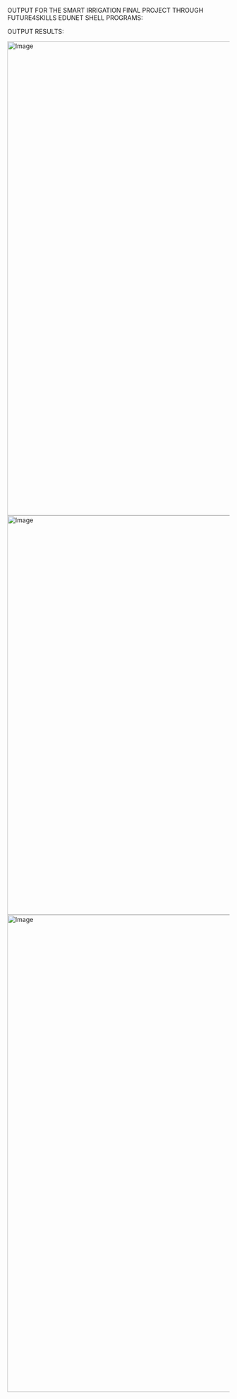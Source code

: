 OUTPUT FOR THE SMART IRRIGATION FINAL PROJECT THROUGH FUTURE4SKILLS EDUNET SHELL PROGRAMS:

OUTPUT RESULTS: 

<img width="1905" height="1072" alt="Image" src="https://github.com/user-attachments/assets/7c72f5bf-95c6-431b-9d4c-0adb608332b7" />
<img width="1911" height="903" alt="Image" src="https://github.com/user-attachments/assets/05473a6c-7650-4ffc-a6b6-c8901eb93555" />
<img width="1919" height="1079" alt="Image" src="https://github.com/user-attachments/assets/f346cf1c-b638-4bab-b844-9e8d56c28fa7" />

